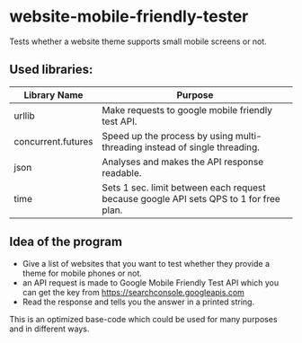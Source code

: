 # website-mobile-friendly-tester
Tests whether a website theme supports small mobile screens or not.

## Used libraries:
Library Name | Purpose
------------ | -------------
urllib | Make requests to google mobile friendly test API.
concurrent.futures | Speed up the process by using multi-threading instead of single threading.
json | Analyses and makes the API response readable.
time | Sets 1 sec. limit between each request because google API sets QPS to 1 for free plan.

## Idea of the program
* Give a list of websites that you want to test whether they provide a theme for mobile phones or not.
* an API request is made to Google Mobile Friendly Test API which you can get the key from https://searchconsole.googleapis.com
* Read the response and tells you the answer in a printed string.

This is an optimized base-code which could be used for many purposes and in different ways.
